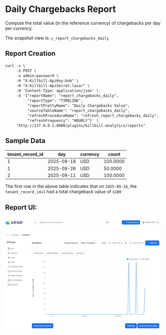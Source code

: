 # Daily Chargebacks Report

Compute the total value (in the reference currency) of chargebacks per day per currency.

The snapshot view is: `v_report_chargebacks_daily`

## Report Creation

```
curl -v \
     -X POST \
     -u admin:password \
     -H "X-Killbill-ApiKey:bob" \
     -H "X-Killbill-ApiSecret:lazar" \
     -H 'Content-Type: application/json' \
     -d '{"reportName": "report_chargebacks_daily",
          "reportType": "TIMELINE",
          "reportPrettyName": "Daily Chargebacks Value",
          "sourceTableName": "report_chargebacks_daily",
          "refreshProcedureName": "refresh_report_chargebacks_daily",
          "refreshFrequency": "HOURLY"}' \
     "http://127.0.0.1:8080/plugins/killbill-analytics/reports"
```

## Sample Data

| tenant_record_id | day        | currency | count    |
|------------------|------------|----------|----------|
| 1                | 2025-09-18 | USD      | 100.0000 |
| 1                | 2025-09-26 | USD      | 50.0000  |
| 2                | 2025-09-11 | USD      | 100.0000 |

The first row in the above table indicates that on `2025-09-18`, the `tenant_record_id=1` had a total chargeback value of `$100`


## Report UI:

![chargebacks-daily.png](chargebacks-daily.png)


